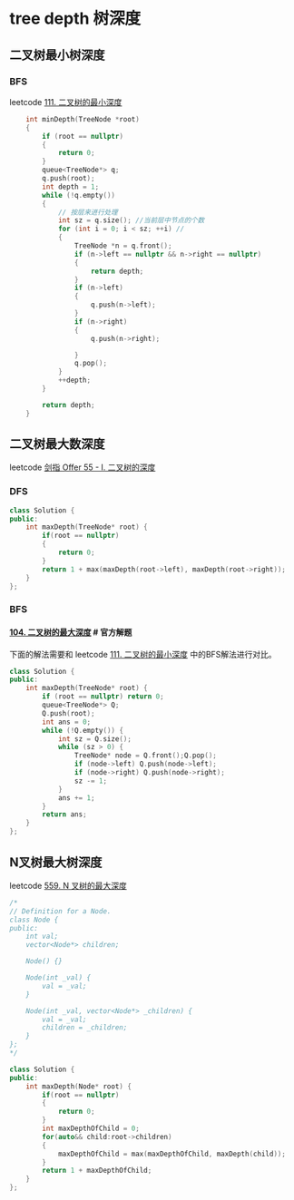 # tree depth 树深度



## 二叉树最小树深度



### BFS

leetcode [111. 二叉树的最小深度](https://leetcode-cn.com/problems/minimum-depth-of-binary-tree/)

```C++
    int minDepth(TreeNode *root)
	{
		if (root == nullptr)
		{
			return 0;
		}
		queue<TreeNode*> q;
		q.push(root);
		int depth = 1;
		while (!q.empty())
		{
			// 按层来进行处理
			int sz = q.size(); //当前层中节点的个数
			for (int i = 0; i < sz; ++i) //
			{
				TreeNode *n = q.front();
				if (n->left == nullptr && n->right == nullptr)
				{
					return depth;
				}
				if (n->left)
				{
					q.push(n->left);
				}
				if (n->right)
				{
					q.push(n->right);

				}
				q.pop();
			}
			++depth;
		}

		return depth;
	}
```

## 二叉树最大数深度

leetcode [剑指 Offer 55 - I. 二叉树的深度](https://leetcode-cn.com/problems/er-cha-shu-de-shen-du-lcof/)

### DFS

```C++
class Solution {
public:
    int maxDepth(TreeNode* root) {
        if(root == nullptr)
        {
            return 0;
        }
        return 1 + max(maxDepth(root->left), maxDepth(root->right));
    }
};
```



### BFS

#### [104. 二叉树的最大深度](https://leetcode-cn.com/problems/maximum-depth-of-binary-tree/) # 官方解题

下面的解法需要和 leetcode [111. 二叉树的最小深度](https://leetcode-cn.com/problems/minimum-depth-of-binary-tree/) 中的BFS解法进行对比。

```C++
class Solution {
public:
    int maxDepth(TreeNode* root) {
        if (root == nullptr) return 0;
        queue<TreeNode*> Q;
        Q.push(root);
        int ans = 0;
        while (!Q.empty()) {
            int sz = Q.size();
            while (sz > 0) {
                TreeNode* node = Q.front();Q.pop();
                if (node->left) Q.push(node->left);
                if (node->right) Q.push(node->right);
                sz -= 1;
            }
            ans += 1;
        } 
        return ans;
    }
};

```



## N叉树最大树深度



leetcode [559. N 叉树的最大深度](https://leetcode-cn.com/problems/maximum-depth-of-n-ary-tree/)

```C++
/*
// Definition for a Node.
class Node {
public:
    int val;
    vector<Node*> children;

    Node() {}

    Node(int _val) {
        val = _val;
    }

    Node(int _val, vector<Node*> _children) {
        val = _val;
        children = _children;
    }
};
*/

class Solution {
public:
    int maxDepth(Node* root) {
        if(root == nullptr)
        {
            return 0;
        }
        int maxDepthOfChild = 0;
        for(auto&& child:root->children)
        {
            maxDepthOfChild = max(maxDepthOfChild, maxDepth(child));
        }
        return 1 + maxDepthOfChild;
    }
};
```

